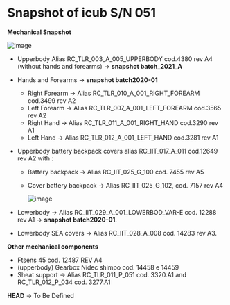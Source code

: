 # Snapshot of icub S/N 051 
**Mechanical Snapshot**

![image](https://user-images.githubusercontent.com/53298662/230579799-1b9c1d3c-701e-475b-a1bd-13e3bae24052.png)

- Upperbody Alias RC_TLR_003_A_005_UPPERBODY cod.4380 rev A4 (without hands and forearms) &#x2192; **snapshot batch_2021_A**
- Hands and Forearms &#x2192; **snapshot batch2020-01**
    - Right Forearm &#x2192; Alias RC_TLR_010_A_001_RIGHT_FOREARM cod.3499 rev A2
    - Left Forearm  &#x2192; Alias RC_TLR_007_A_001_LEFT_FOREARM cod.3565 rev A2
    - Right Hand &#x2192; Alias RC_TLR_011_A_001_RIGHT_HAND cod.3290 rev A1
    - Left Hand &#x2192; Alias RC_TLR_012_A_001_LEFT_HAND cod.3281 rev A1
    
-   Upperbody battery backpack covers alias RC_IIT_017_A_011 cod.12649 rev A2 with :
    - Battery backpack &#x2192; Alias RC_IIT_025_G_100 cod. 7455 rev A5
    - Cover battery backpack &#x2192; Alias RC_IIT_025_G_102, cod. 7157 rev A4   
      
      ![image](https://user-images.githubusercontent.com/53298662/230590412-130a64e2-7022-48aa-aa4b-146426c095c0.png)
      
- Lowerbody &#x2192; Alias RC_IIT_029_A_001_LOWERBOD_VAR-E cod. 12288 rev A1 &#x2192; **snapshot batch2020-01**.     
- Lowerbody SEA covers &#x2192; Alias RC_IIT_028_A_008 cod. 14283 rev A3.

**Other mechanical components**

- Ftsens 45 cod. 12487 REV A4
- (upperbody) Gearbox Nidec shimpo cod. 14458 e 14459
- Sheat support &#x2192; Alias  RC_TLR_011_P_051 cod. 3320.A1 and RC_TLR_012_P_034 cod. 3277.A1

**HEAD** &#x2192; To Be Defined
